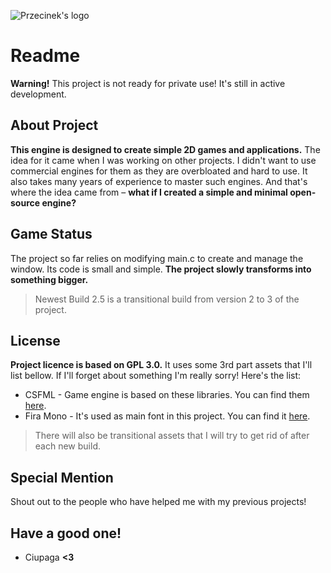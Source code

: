 ![Przecinek's logo](https://cdn.discordapp.com/attachments/822928311487299687/1216337824240894032/Logo.png?ex=660005df&is=65ed90df&hm=991568a32a3b8edecd484bb6b3af13d26b8afe04f475f50c1d61d62f46faff00&)

# Readme
**Warning!** This project is not ready for private use! It's still in active development.

## About Project
**This engine is designed to create simple 2D games and applications.** The idea for it came when I was working on other projects. I didn't want to use commercial engines for them as they are overbloated and hard to use. It also takes many years of experience to master such engines. And that's where the idea came from – **what if I created a simple and minimal open-source engine?**

## Game Status
The project so far relies on modifying main.c to create and manage the window. Its code is small and simple. **The project slowly transforms into something bigger.**

> Newest Build 2.5 is a transitional build from version 2 to 3 of the project.

## License
**Project licence is based on GPL 3.0.** It uses some 3rd part assets that I'll list bellow. If I'll forget about something I'm really sorry! Here's the list:

- CSFML - Game engine is based on these libraries. You can find them [here](https://github.com/SFML/csfml).
- Fira Mono - It's used as main font in this project. You can find it [here](https://github.com/mozilla/Fira).

> There will also be transitional assets that I will try to get rid of after each new build.

## Special Mention
Shout out to the people who have helped me with my previous projects!

## Have a good one!
- Ciupaga **<3**
